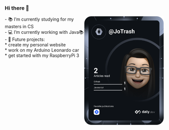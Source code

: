 ### Hi there 👋
<div class="row" style="display: flex;">
  <div class="column" style="flex: 50%;">
    - 📚 I’m currently studying for my masters in CS </br>
    - 💻 I’m currently working with Java📚 </br>
    - 🤖 Future projects: </br>
        * create my personal website </br>
        * work on my Arduino Leonardo car </br>
        * get started with my RaspberryPi 3
  </div>
  <p></p>
  <div class="column" style="flex: 50%;">
    <a href="https://app.daily.dev/JoTrash"><img src="https://github.com/JoanaTrashlieva/JoanaTrashlieva/blob/main/devcard.svg" width="300" alt="Jo's Dev      Card"/></a>
  </div>
</div>





